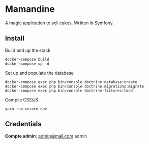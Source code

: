 # Mamandine

A magic application to sell cakes.
Written in Symfony.

## Install

Build and up the stack

```
docker-compose build
docker-compose up -d
```

Set up and populate the database

```
docker-compose exec php bin/console doctrine:database:create
docker-compose exec php bin/console doctrine:migrations:migrate
docker-compose exec php bin/console doctrine:fixtures:load
```

Compile CSS/JS

```
yarn run encore dev
```

## Credentials

**Compte admin:** admin@mail.com admin
